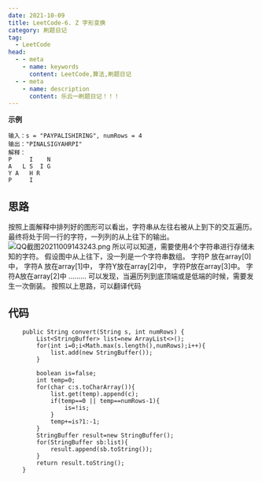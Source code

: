```yaml
---
date: 2021-10-09
title: LeetCode-6. Z 字形变换
category: 刷题日记
tag:
  - LeetCode
head:
  - - meta
    - name: keywords
      content: LeetCode,算法,刷题日记
  - - meta
    - name: description
      content: 乐云一刷题日记！！！
---
```

**示例**
```
输入：s = "PAYPALISHIRING", numRows = 4
输出："PINALSIGYAHRPI"
解释：
P     I    N
A   L S  I G
Y A   H R
P     I
```
## 思路
按照上面解释中排列好的图形可以看出，字符串从左往右被从上到下的交互遍历。
最终将处于同一行的字符，一列列的从上往下的输出。
![QQ截图20211009143243.png](https://leyuna-blog-img.oss-cn-hangzhou.aliyuncs.com/image/2021-10-09/QQ截图20211009143243.png)
所以可以知道，需要使用4个字符串进行存储未知的字符。
假设图中从上往下，没一列是一个字符串数组。
字符P  放在array[0]中，
字符A 放在array[1]中，
字符Y放在array[2]中，
字符P放在array[3]中。
字符A放在array[2]中
.........
可以发现，当遍历列到底顶端或是低端的时候，需要发生一次倒装。
按照以上思路，可以翻译代码
## 代码
```
    public String convert(String s, int numRows) {
        List<StringBuffer> list=new ArrayList<>();
        for(int i=0;i<Math.max(s.length(),numRows);i++){
            list.add(new StringBuffer());
        }

        boolean is=false;
        int temp=0;
        for(char c:s.toCharArray()){
            list.get(temp).append(c);
            if(temp==0 || temp==numRows-1){
                is=!is;
            }
            temp+=is?1:-1;
        }
        StringBuffer result=new StringBuffer();
        for(StringBuffer sb:list){
            result.append(sb.toString());
        }
        return result.toString();
    }
```
